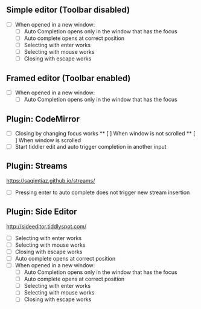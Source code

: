 
## Simple editor (Toolbar disabled)
* [ ] When opened in a new window:
	* [ ] Auto Completion opens only in the window that has the focus
	* [ ] Auto complete opens at correct position
	* [ ] Selecting with enter works
	* [ ] Selecting with mouse works
	* [ ] Closing with escape works

## Framed editor (Toolbar enabled)
* [ ] When opened in a new window:
	* [ ] Auto Completion opens only in the window that has the focus

## Plugin: CodeMirror
* [ ] Closing by changing focus works
** [ ] When window is not scrolled
** [ ] When window is scrolled
* [ ] Start tiddler edit and auto trigger completion in another input

## Plugin: Streams
https://saqimtiaz.github.io/streams/

* [ ] Pressing enter to auto complete does not trigger new stream insertion

## Plugin: Side Editor
http://sideeditor.tiddlyspot.com/

* [ ] Selecting with enter works
* [ ] Selecting with mouse works
* [ ] Closing with escape works
* [ ] Auto complete opens at correct position
* [ ] When opened in a new window:
	* [ ] Auto Completion opens only in the window that has the focus
	* [ ] Auto complete opens at correct position
	* [ ] Selecting with enter works
	* [ ] Selecting with mouse works
	* [ ] Closing with escape works